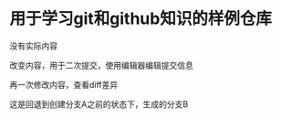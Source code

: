 # 用于学习git和github知识的样例仓库

没有实际内容

改变内容，用于二次提交，使用编辑器编辑提交信息

再一次修改内容，查看diff差异

这是回退到创建分支A之前的状态下，生成的分支B

